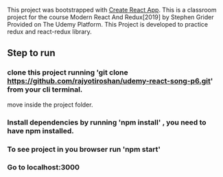 This project was bootstrapped with [Create React App](https://github.com/facebook/create-react-app).
This is a classroom project for the course Modern React And Redux[2019] by Stephen Grider Provided on The Udemy Platform.
This Project is developed to practice  redux and react-redux library. 

## Step to run

### clone this project running 'git clone https://github.com/rajyotiroshan/udemy-react-song-p6.git' from your cli terminal.

move inside the project folder.

### Install  dependencies by running 'npm install' , you need to have npm installed. 

### To see project in you browser run 'npm start'

### Go to localhost:3000


